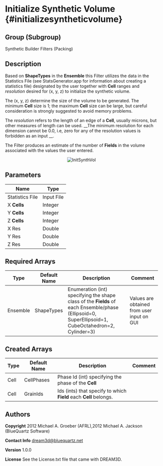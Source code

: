 Initialize Synthetic Volume {#initializesyntheticvolume}
======

## Group (Subgroup) ##
Synthetic Builder Filters (Packing)

## Description ##
Based on __ShapeTypes__ in the __Ensemble__ this Filter utilizes the data in the
Statistics File (see StatsGenerator.app for information about creating a statistics file) designated by the user together with **Cell** ranges and _resolution_
 desired for (x, y, z) to initialize the synthetic volume.

The (x, y, z) determine the size of the volume to be generated. The minimum **Cell** size is 1;
the maximum **Cell** size can be large, but careful consideration is strongly suggested to
avoid memory problems.

The _resolution_ refers to the length of an edge of a **Cell**, usually microns, but
other measures of length can be used. __The minimum resolution for each dimension cannot
be 0.0, i.e, zero for any of the resolution values is forbidden as an input __.

The Filter produces an estimate of the number of **Fields** in the volume associated with the
values the user entered.

<div align="center">
<img src="InitSynthVol.jpg" alt="InitSynthVol"/>
</div>



## Parameters ##

| Name | Type |
|------|------|
| Statistics File | Input File |
| X **Cells** | Integer |
| Y **Cells** | Integer |
| Z **Cells** | Integer |
| X Res | Double |
| Y Res | Double |
| Z Res | Double |

## Required Arrays ##

| Type | Default Name | Description | Comment |
|------|--------------|-------------|---------|
| Ensemble | ShapeTypes | Enumeration (int) specifying the shape class of the **Fields** of each Ensemble/phase (Ellipsoid=0, SuperEllipsoid=1, CubeOctahedron=2, Cylinder=3) | Values are obtained from user input on GUI |

## Created Arrays ##

| Type | Default Name | Description | Comment |
|------|--------------|-------------|---------|
| Cell | CellPhases | Phase Id (int) specifying the phase of the **Cell** |  |
| Cell | GrainIds | Ids (ints) that specify to which **Field** each **Cell** belongs. |  |

## Authors ##

**Copyright** 2012 Michael A. Groeber (AFRL),2012 Michael A. Jackson (BlueQuartz Software)

**Contact Info** dream3d@bluequartz.net

**Version** 1.0.0

**License**  See the License.txt file that came with DREAM3D.




